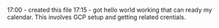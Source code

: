 17:00 - created this file
17:15 - got hello world working that can ready my calendar.  This involves GCP setup and getting related crentials.